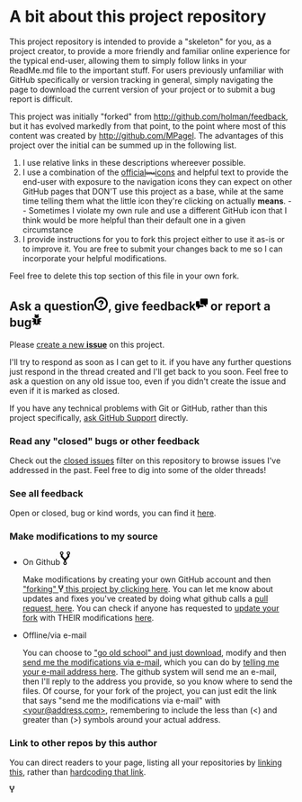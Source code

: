 # A bit about this project repository
This project repository is intended to provide a "skeleton" for you, as a project creator, to provide a more friendly and familiar online experience for the typical end-user, allowing them to simply follow links in your ReadMe.md file to the important stuff. For users previously unfamiliar with GitHub specifically or version tracking in general, simply navigating the page to download the current version of your project or to submit a bug report is difficult.

This project was initially "forked" from http://github.com/holman/feedback, but it has evolved markedly from that point, to the point where most of this content was created by http://github.com/MPagel. The advantages of this project over the initial can be summed up in the following list.
1. I use relative links in these descriptions whereever possible.
1. I use a combination of the [official![GitHub](octicons/gif/logo-github.gif)icons](http://octicons.github.com/) and helpful text to provide the end-user with exposure to the navigation icons they can expect on other GitHub pages that DON'T use this project as a base, while at the same time telling them what the little icon they're clicking on actually **means**.
 -- Sometimes I violate my own rule and use a different GitHub icon that I think would be more helpful than their default one in a given circumstance
1. I provide instructions for you to fork this project either to use it as-is or to improve it. You are free to submit your changes back to me so I can incorporate your helpful modifications.

Feel free to delete this top section of this file in your own fork.

## Ask a question[![Question Mark Icon (Mega)](octicons/gif/question_mega.gif)](../../issues/new), give feedback[![Discussion Icon (Mega)](octicons/gif/comment-discussion_mega.gif)](../../issues/new) or report a bug[![Bug Icon (Mega)](octicons/gif/bug_mega.gif)](../../issues/new)
Please [create a new **issue**](../../issues/new) on this project.

I'll try to respond as soon as I can get to it. if you have any further questions just respond in the thread created and I'll get back to you soon. Feel free to ask a question on any old issue too, even if you didn't create the issue and even if it is marked as closed.

If you have any technical problems with Git or GitHub, rather than this project specifically, [ask GitHub Support](https://github.com/contact) directly.

### Read any "closed" bugs or other feedback
Check out the [closed issues](../../issues?sort=created&direction=desc&state=closed&page=1)
filter on this repository to browse issues I've addressed in the past. Feel free to dig
into some of the older threads!

### See all feedback
Open or closed, bug or kind words, you can find it [here](../../issues?q=is%3Aissue).

### Make modifications to my source
* On Github[![Fork Project Icon (Mega)](octicons/gif/repo-forked_mega.gif)](../../fork)

  Make modifications by creating your own GitHub account and then ["forking" ![Fork Project Icon](octicons/gif/repo-forked.gif) this project by clicking here](../../fork). You can let me know about updates and fixes you've created by doing what github calls a [pull request, here](../../compare).  You can check if anyone has requested to [update your fork](../../pulls?q=is%3Apr) with THEIR modifications [here](../../pulls?q=is%3Apr).
* Offline/via e-mail

  You can choose to ["go old school" and just download](../../archive/master.zip), modify and then [send me the modifications via e-mail](../../issues/new), which you can do by [telling me your e-mail address here](../../issues/new). The github system will send me an e-mail, then I'll reply to the address you provide, so you know where to send the files. Of course, for your fork of the project, you can just edit the link that says "send me the modifications via e-mail" with [&lt;your@address.com&gt;](<your@address.com>), remembering to include the less than (&lt;) and greater than (&gt;) symbols around your actual address.

### Link to other repos by this author
You can direct readers to your page, listing all your repositories by [linking this](../../../), rather than [hardcoding that link](http://github.com/MPagel).


[![Fork Project](octicons/gif/repo-forked.gif)](../../fork)
